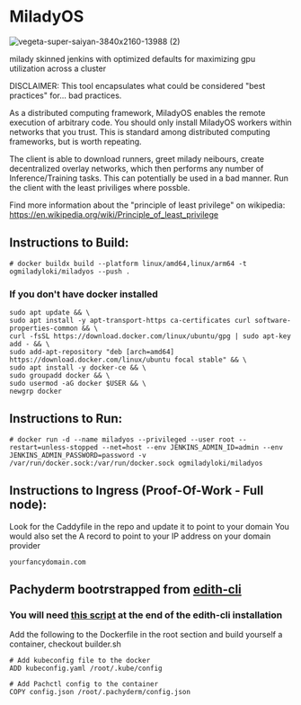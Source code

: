 # MiladyOS

![vegeta-super-saiyan-3840x2160-13988 (2)](https://github.com/theycallmeloki/MiladyOS/assets/3431687/8feffecb-cdaa-4c1d-b0ba-1155a28057b1)


milady skinned jenkins with optimized defaults for maximizing gpu utilization across a cluster

DISCLAIMER: This tool encapsulates what could be considered "best practices" for... bad practices.

As a distributed computing framework, MiladyOS enables the remote execution of arbitrary code. You should only install MiladyOS workers within networks that you trust. This is standard among distributed computing frameworks, but is worth repeating.

The client is able to download runners, greet milady neibours, create decentralized overlay networks, which then performs any number of Inference/Training tasks. This can potentially be used in a bad manner. Run the client with the least priviliges where possble. 

Find more information about the "principle of least privilege" on wikipedia: https://en.wikipedia.org/wiki/Principle_of_least_privilege


## Instructions to Build:

```
# docker buildx build --platform linux/amd64,linux/arm64 -t ogmiladyloki/miladyos --push .
```

### If you don't have docker installed
```
sudo apt update && \
sudo apt install -y apt-transport-https ca-certificates curl software-properties-common && \
curl -fsSL https://download.docker.com/linux/ubuntu/gpg | sudo apt-key add - && \
sudo add-apt-repository "deb [arch=amd64] https://download.docker.com/linux/ubuntu focal stable" && \
sudo apt install -y docker-ce && \
sudo groupadd docker && \
sudo usermod -aG docker $USER && \
newgrp docker
```


## Instructions to Run: 
```
# docker run -d --name miladyos --privileged --user root --restart=unless-stopped --net=host --env JENKINS_ADMIN_ID=admin --env JENKINS_ADMIN_PASSWORD=password -v /var/run/docker.sock:/var/run/docker.sock ogmiladyloki/miladyos
```

## Instructions to Ingress (Proof-Of-Work - Full node): 

Look for the Caddyfile in the repo and update it to point to your domain
You would also set the A record to point to your IP address on your domain provider

```
yourfancydomain.com
```

## Pachyderm bootrstrapped from [edith-cli](https://github.com/theycallmeloki/edith-cli)

### You will need [this script](https://gist.github.com/theycallmeloki/aa4df404c3df85c31dac91216e22f678) at the end of the edith-cli installation

Add the following to the Dockerfile in the root section and build yourself a container, checkout builder.sh

```
# Add kubeconfig file to the docker
ADD kubeconfig.yaml /root/.kube/config

# Add Pachctl config to the container
COPY config.json /root/.pachyderm/config.json
```
